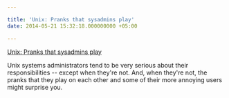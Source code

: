 ```yaml
---

title: 'Unix: Pranks that sysadmins play'
date: 2014-05-21 15:32:18.000000000 +05:00

---
```

<p><a href="http://www.itworld.com/operating-systems/408883/unix-pranks-sysadmins-play">Unix: Pranks that sysadmins play</a></p>
<p>Unix systems administrators tend to be very serious about their responsibilities -- except when they're not. And, when they're not, the pranks that they play on each other and some of their more annoying users might surprise you.</p>
